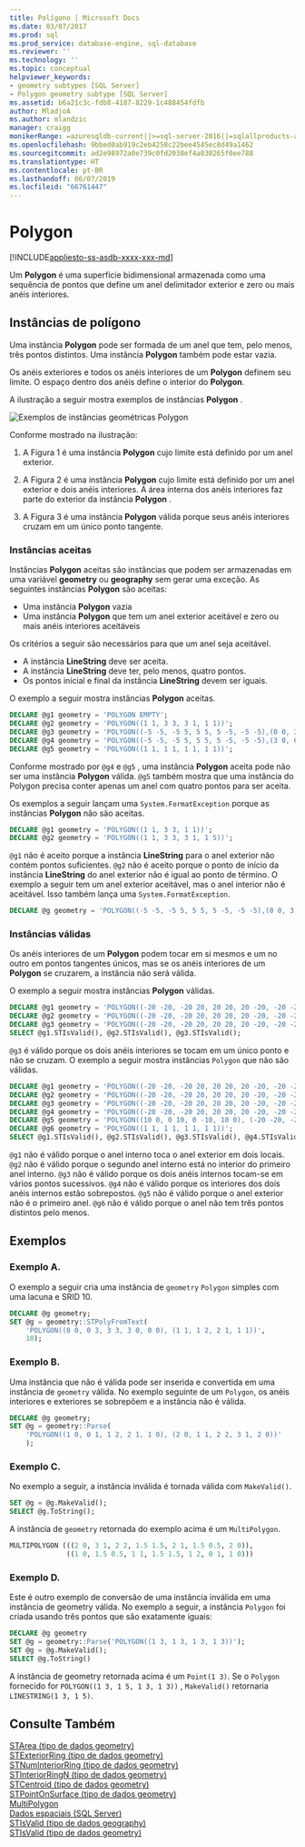```yaml
---
title: Polígono | Microsoft Docs
ms.date: 03/07/2017
ms.prod: sql
ms.prod_service: database-engine, sql-database
ms.reviewer: ''
ms.technology: ''
ms.topic: conceptual
helpviewer_keywords:
- geometry subtypes [SQL Server]
- Polygon geometry subtype [SQL Server]
ms.assetid: b6a21c3c-fdb8-4187-8229-1c488454fdfb
author: MladjoA
ms.author: mlandzic
manager: craigg
monikerRange: =azuresqldb-current||>=sql-server-2016||=sqlallproducts-allversions||>=sql-server-linux-2017||=azuresqldb-mi-current
ms.openlocfilehash: 9bbed0ab919c2eb4258c22bee4545ec8d49a1462
ms.sourcegitcommit: ad2e98972a0e739c0fd2038ef4a030265f0ee788
ms.translationtype: HT
ms.contentlocale: pt-BR
ms.lasthandoff: 06/07/2019
ms.locfileid: "66761447"
---
```

# <a name="polygon"></a>Polygon

[!INCLUDE[appliesto-ss-asdb-xxxx-xxx-md](../../includes/appliesto-ss-asdb-xxxx-xxx-md.md)]

  Um **Polygon** é uma superfície bidimensional armazenada como uma sequência de pontos que define um anel delimitador exterior e zero ou mais anéis interiores.  
  
## <a name="polygon-instances"></a>Instâncias de polígono  
 Uma instância **Polygon** pode ser formada de um anel que tem, pelo menos, três pontos distintos. Uma instância **Polygon** também pode estar vazia.  
  
Os anéis exteriores e todos os anéis interiores de um **Polygon** definem seu limite. O espaço dentro dos anéis define o interior do **Polygon**.  
  
A ilustração a seguir mostra exemplos de instâncias **Polygon** .  
  
 ![Exemplos de instâncias geométricas Polygon](../../relational-databases/spatial/media/polygon.gif "Exemplos de instâncias geométricas Polygon")  
  
Conforme mostrado na ilustração:  
  
1.  A Figura 1 é uma instância **Polygon** cujo limite está definido por um anel exterior.  
  
2.  A Figura 2 é uma instância **Polygon** cujo limite está definido por um anel exterior e dois anéis interiores. A área interna dos anéis interiores faz parte do exterior da instância **Polygon** .  
  
3.  A Figura 3 é uma instância **Polygon** válida porque seus anéis interiores cruzam em um único ponto tangente.  
  
### <a name="accepted-instances"></a>Instâncias aceitas  
 Instâncias **Polygon** aceitas são instâncias que podem ser armazenadas em uma variável **geometry** ou **geography** sem gerar uma exceção. As seguintes instâncias **Polygon** são aceitas:  
  
-   Uma instância **Polygon** vazia  
-   Uma instância **Polygon** que tem um anel exterior aceitável e zero ou mais anéis interiores aceitáveis  
  
Os critérios a seguir são necessários para que um anel seja aceitável.  
  
-   A instância **LineString** deve ser aceita.  
-   A instância **LineString** deve ter, pelo menos, quatro pontos.  
-   Os pontos inicial e final da instância **LineString** devem ser iguais.  
  
O exemplo a seguir mostra instâncias **Polygon** aceitas.  
  
```sql  
DECLARE @g1 geometry = 'POLYGON EMPTY';  
DECLARE @g2 geometry = 'POLYGON((1 1, 3 3, 3 1, 1 1))';  
DECLARE @g3 geometry = 'POLYGON((-5 -5, -5 5, 5 5, 5 -5, -5 -5),(0 0, 3 0, 3 3, 0 3, 0 0))';  
DECLARE @g4 geometry = 'POLYGON((-5 -5, -5 5, 5 5, 5 -5, -5 -5),(3 0, 6 0, 6 3, 3 3, 3 0))';  
DECLARE @g5 geometry = 'POLYGON((1 1, 1 1, 1 1, 1 1))';  
```  
  
Conforme mostrado por `@g4` e `@g5` , uma instância **Polygon** aceita pode não ser uma instância **Polygon** válida. `@g5` também mostra que uma instância do Polygon precisa conter apenas um anel com quatro pontos para ser aceita.  
  
Os exemplos a seguir lançam uma `System.FormatException` porque as instâncias **Polygon** não são aceitas.  
  
```sql  
DECLARE @g1 geometry = 'POLYGON((1 1, 3 3, 1 1))';  
DECLARE @g2 geometry = 'POLYGON((1 1, 3 3, 3 1, 1 5))';  
```  
  
`@g1` não é aceito porque a instância **LineString** para o anel exterior não contém pontos suficientes. `@g2` não é aceito porque o ponto de início da instância **LineString** do anel exterior não é igual ao ponto de término. O exemplo a seguir tem um anel exterior aceitável, mas o anel interior não é aceitável. Isso também lança uma `System.FormatException`.  
  
```sql  
DECLARE @g geometry = 'POLYGON((-5 -5, -5 5, 5 5, 5 -5, -5 -5),(0 0, 3 0, 0 0))';  
```  
  
### <a name="valid-instances"></a>Instâncias válidas  
 Os anéis interiores de um **Polygon** podem tocar em si mesmos e um no outro em pontos tangentes únicos, mas se os anéis interiores de um **Polygon** se cruzarem, a instância não será válida.  
  
 O exemplo a seguir mostra instâncias **Polygon** válidas.  
  
```sql  
DECLARE @g1 geometry = 'POLYGON((-20 -20, -20 20, 20 20, 20 -20, -20 -20))';  
DECLARE @g2 geometry = 'POLYGON((-20 -20, -20 20, 20 20, 20 -20, -20 -20), (10 0, 0 10, 0 -10, 10 0))';  
DECLARE @g3 geometry = 'POLYGON((-20 -20, -20 20, 20 20, 20 -20, -20 -20), (10 0, 0 10, 0 -10, 10 0), (-10 0, 0 10, -5 -10, -10 0))';  
SELECT @g1.STIsValid(), @g2.STIsValid(), @g3.STIsValid();  
```  
  
 `@g3` é válido porque os dois anéis interiores se tocam em um único ponto e não se cruzam. O exemplo a seguir mostra instâncias `Polygon` que não são válidas.  
  
```sql   
DECLARE @g1 geometry = 'POLYGON((-20 -20, -20 20, 20 20, 20 -20, -20 -20), (20 0, 0 10, 0 -20, 20 0))';  
DECLARE @g2 geometry = 'POLYGON((-20 -20, -20 20, 20 20, 20 -20, -20 -20), (10 0, 0 10, 0 -10, 10 0), (5 0, 1 5, 1 -5, 5 0))';  
DECLARE @g3 geometry = 'POLYGON((-20 -20, -20 20, 20 20, 20 -20, -20 -20), (10 0, 0 10, 0 -10, 10 0), (-10 0, 0 10, 0 -10, -10 0))';  
DECLARE @g4 geometry = 'POLYGON((-20 -20, -20 20, 20 20, 20 -20, -20 -20), (10 0, 0 10, 0 -10, 10 0), (-10 0, 1 5, 0 -10, -10 0))';  
DECLARE @g5 geometry = 'POLYGON((10 0, 0 10, 0 -10, 10 0), (-20 -20, -20 20, 20 20, 20 -20, -20 -20) )';  
DECLARE @g6 geometry = 'POLYGON((1 1, 1 1, 1 1, 1 1))';  
SELECT @g1.STIsValid(), @g2.STIsValid(), @g3.STIsValid(), @g4.STIsValid(), @g5.STIsValid(), @g6.STIsValid();  
```  
  
 `@g1` não é válido porque o anel interno toca o anel exterior em dois locais. `@g2` não é válido porque o segundo anel interno está no interior do primeiro anel interno. `@g3` não é válido porque os dois anéis internos tocam-se em vários pontos sucessivos. `@g4` não é válido porque os interiores dos dois anéis internos estão sobrepostos. `@g5` não é válido porque o anel exterior não é o primeiro anel. `@g6` não é válido porque o anel não tem três pontos distintos pelo menos.  
  
## <a name="examples"></a>Exemplos  
### <a name="example-a"></a>Exemplo A.  
O exemplo a seguir cria uma instância de `geometry` `Polygon` simples com uma lacuna e SRID 10.
  
```sql  
DECLARE @g geometry;  
SET @g = geometry::STPolyFromText(
    'POLYGON((0 0, 0 3, 3 3, 3 0, 0 0), (1 1, 1 2, 2 1, 1 1))',
    10);
```  
  

### <a name="example-b"></a>Exemplo B.   
Uma instância que não é válida pode ser inserida e convertida em uma instância de `geometry` válida. No exemplo seguinte de um `Polygon`, os anéis interiores e exteriores se sobrepõem e a instância não é válida.  
  
```sql  
DECLARE @g geometry;  
SET @g = geometry::Parse(
    'POLYGON((1 0, 0 1, 1 2, 2 1, 1 0), (2 0, 1 1, 2 2, 3 1, 2 0))'
    );  
```  
  
### <a name="example-c"></a>Exemplo C.  
No exemplo a seguir, a instância inválida é tornada válida com `MakeValid()`.  
  
```sql  
SET @g = @g.MakeValid();  
SELECT @g.ToString();  
```  
  
A instância de `geometry` retornada do exemplo acima é um `MultiPolygon`.  
  
```sql  
MULTIPOLYGON (((2 0, 3 1, 2 2, 1.5 1.5, 2 1, 1.5 0.5, 2 0)),
              ((1 0, 1.5 0.5, 1 1, 1.5 1.5, 1 2, 0 1, 1 0)))
```  
  
### <a name="example-d"></a>Exemplo D.  
Este é outro exemplo de conversão de uma instância inválida em uma instância de geometry válida. No exemplo a seguir, a instância `Polygon` foi criada usando três pontos que são exatamente iguais:  
  
```sql  
DECLARE @g geometry  
SET @g = geometry::Parse('POLYGON((1 3, 1 3, 1 3, 1 3))');  
SET @g = @g.MakeValid();  
SELECT @g.ToString()  
```  
  
A instância de geometry retornada acima é um `Point(1 3)`.  Se o `Polygon` fornecido for `POLYGON((1 3, 1 5, 1 3, 1 3))` , `MakeValid()` retornaria `LINESTRING(1 3, 1 5)`.  
  
## <a name="see-also"></a>Consulte Também  
 [STArea &#40;tipo de dados geometry&#41;](../../t-sql/spatial-geometry/starea-geometry-data-type.md)   
 [STExteriorRing &#40;tipo de dados geometry&#41;](../../t-sql/spatial-geometry/stexteriorring-geometry-data-type.md)   
 [STNumInteriorRing &#40;tipo de dados geometry&#41;](../../t-sql/spatial-geometry/stnuminteriorring-geometry-data-type.md)   
 [STInteriorRingN &#40;tipo de dados geometry&#41;](../../t-sql/spatial-geometry/stinteriorringn-geometry-data-type.md)   
 [STCentroid &#40;tipo de dados geometry&#41;](../../t-sql/spatial-geometry/stcentroid-geometry-data-type.md)   
 [STPointOnSurface &#40;tipo de dados geometry&#41;](../../t-sql/spatial-geometry/stpointonsurface-geometry-data-type.md)   
 [MultiPolygon](../../relational-databases/spatial/multipolygon.md)   
 [Dados espaciais &#40;SQL Server&#41;](../../relational-databases/spatial/spatial-data-sql-server.md)   
 [STIsValid &#40;tipo de dados geography&#41;](../../t-sql/spatial-geography/stisvalid-geography-data-type.md)   
 [STIsValid &#40;tipo de dados geometry&#41;](../../t-sql/spatial-geometry/stisvalid-geometry-data-type.md)  
  
  
